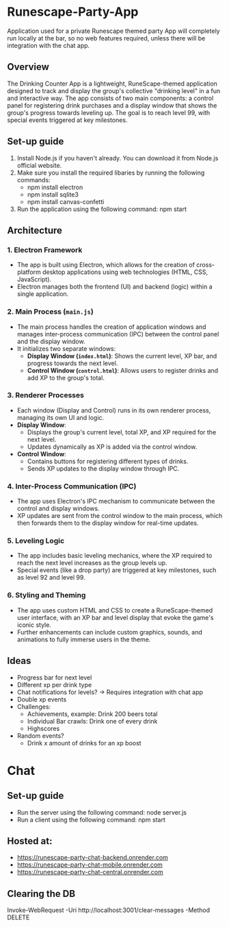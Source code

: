 # Runescape-Party-App
Application used for a private Runescape themed party
App will completely run locally at the bar, so no web features required, unless there will be integration with the chat app.

## Overview
The Drinking Counter App is a lightweight, RuneScape-themed application designed to track and display the group's collective "drinking level" in a fun and interactive way. The app consists of two main components: a control panel for registering drink purchases and a display window that shows the group's progress towards leveling up. The goal is to reach level 99, with special events triggered at key milestones.

## Set-up guide
1. Install Node.js if you haven't already. You can download it from Node.js official website.
2. Make sure you install the required libaries by running the following commands:
   - npm install electron
   - npm install sqlite3
   - npm install canvas-confetti
3. Run the application using the following command: npm start

## Architecture

### 1. **Electron Framework**
- The app is built using Electron, which allows for the creation of cross-platform desktop applications using web technologies (HTML, CSS, JavaScript).
- Electron manages both the frontend (UI) and backend (logic) within a single application.

### 2. **Main Process (`main.js`)**
- The main process handles the creation of application windows and manages inter-process communication (IPC) between the control panel and the display window.
- It initializes two separate windows:
  - **Display Window (`index.html`)**: Shows the current level, XP bar, and progress towards the next level.
  - **Control Window (`control.html`)**: Allows users to register drinks and add XP to the group's total.

### 3. **Renderer Processes**
- Each window (Display and Control) runs in its own renderer process, managing its own UI and logic.
- **Display Window**:
  - Displays the group's current level, total XP, and XP required for the next level.
  - Updates dynamically as XP is added via the control window.
- **Control Window**:
  - Contains buttons for registering different types of drinks.
  - Sends XP updates to the display window through IPC.

### 4. **Inter-Process Communication (IPC)**
- The app uses Electron's IPC mechanism to communicate between the control and display windows.
- XP updates are sent from the control window to the main process, which then forwards them to the display window for real-time updates.

### 5. **Leveling Logic**
- The app includes basic leveling mechanics, where the XP required to reach the next level increases as the group levels up.
- Special events (like a drop party) are triggered at key milestones, such as level 92 and level 99.

### 6. **Styling and Theming**
- The app uses custom HTML and CSS to create a RuneScape-themed user interface, with an XP bar and level display that evoke the game's iconic style.
- Further enhancements can include custom graphics, sounds, and animations to fully immerse users in the theme.


## Ideas
- Progress bar for next level
- Different xp per drink type
- Chat notifications for levels? -> Requires integration with chat app
- Double xp events
- Challenges:
  - Achievements, example: Drink 200 beers total
  - Individual Bar crawls: Drink one of every drink
  - Highscores
- Random events?
  - Drink x amount of drinks for an xp boost

# Chat
## Set-up guide
- Run the server using the following command: node server.js
- Run a client using the following command: npm start

## Hosted at: 
- https://runescape-party-chat-backend.onrender.com
- https://runescape-party-chat-mobile.onrender.com
- https://runescape-party-chat-central.onrender.com

## Clearing the DB
Invoke-WebRequest -Uri http://localhost:3001/clear-messages -Method DELETE
